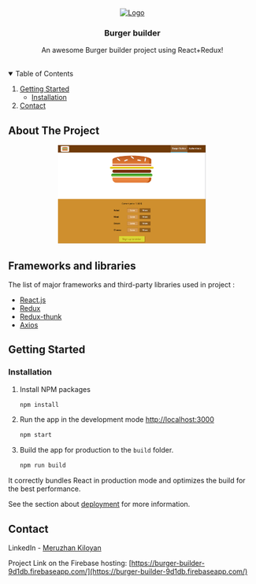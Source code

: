 

<br />
<p align="center">
  <a href="/">
    <img src="https://encrypted-tbn0.gstatic.com/images?q=tbn:ANd9GcRXsZ7n8CuqjFQCm773s6RKCPEiF29UNCRa_Q&usqp=CAU" alt="Logo" width="80" height="80">
  </a>

  <h3 align="center">Burger builder</h3>

  <p align="center">
    An awesome Burger builder project using React+Redux!
    <br />
    <br />
  </p>
</p>



<!-- TABLE OF CONTENTS -->
<details open="open">
  <summary>Table of Contents</summary>
  <ol>
    <li>
      <a href="#getting-started">Getting Started</a>
      <ul>
        <li><a href="#installation">Installation</a></li>
      </ul>
    </li>
    <li><a href="#contact">Contact</a></li>
  </ol>
</details>



<!-- ABOUT THE PROJECT -->
## About The Project

<div style="margin-left: 20%">
    <img alt='screenshot' src='./src/assets/img/burger.png' height='200' width='300'/>
</div>



## Frameworks and libraries

The list of major frameworks and third-party libraries used in project :

* [React.js](https://reactjs.org/)
* [Redux](https://redux.js.org/)
* [Redux-thunk](https://github.com/reduxjs/redux-thunk)
* [Axios](https://github.com/axios/axios)


## Getting Started

### Installation

1. Install NPM packages
   ```sh
   npm install
   ```
2. Run the app in the development mode [http://localhost:3000](http://localhost:3000) 
   ```sh
   npm start
   ```
3. Build the app for production to the `build` folder.<br />

   ```sh
   npm run build
   ```

It correctly bundles React in production mode and optimizes the build for the best performance.
<br/>

See the section about [deployment](https://facebook.github.io/create-react-app/docs/deployment) for more information. <br/>


## Contact

LinkedIn - [Meruzhan Kiloyan](https://www.linkedin.com/in/meruzh-kiloyan-05327917b/)

Project Link on the Firebase hosting: [https://burger-builder-9d1db.firebaseapp.com/](https://burger-builder-9d1db.firebaseapp.com/)



